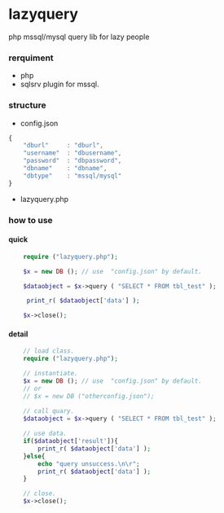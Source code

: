 # lazyquery
php mssql/mysql query lib for lazy people

### rerquiment
* php 
* sqlsrv plugin for mssql.

### structure
* config.json
```js
{
    "dburl"     : "dburl",
    "username"  : "dbusername",
    "password"  : "dbpassword",
    "dbname"    : "dbname",
    "dbtype"    : "mssql/mysql"
}
```
* lazyquery.php

### how to use
#### quick 

```php
    require ("lazyquery.php"); 

    $x = new DB (); // use  "config.json" by default.

    $dataobject = $x->query ( "SELECT * FROM tbl_test" );

     print_r( $dataobject['data'] );

    $x->close();
```


#### detail 

```php
    // load class.
    require ("lazyquery.php"); 

    // instantiate.
    $x = new DB (); // use  "config.json" by default.
    // or
    // $x = new DB ("otherconfig.json");
    
    // call quary.
    $dataobject = $x->query ( "SELECT * FROM tbl_test" );

    // use data.
    if($dataobject['result']){
        print_r( $dataobject['data'] );
    }else{
        echo "query unsuccess.\n\r";
        print_r( $dataobject['data'] );
    }

    // close.
    $x->close();
```
